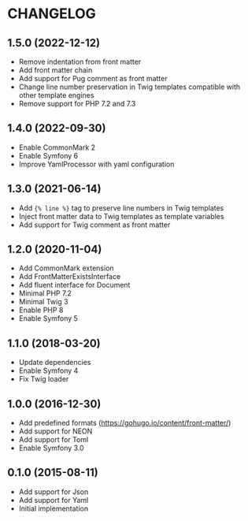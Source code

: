 CHANGELOG
=========

1.5.0 (2022-12-12)
------------------

* Remove indentation from front matter
* Add front matter chain
* Add support for Pug comment as front matter
* Change line number preservation in Twig templates compatible with other template engines
* Remove support for PHP 7.2 and 7.3

1.4.0 (2022-09-30)
------------------

* Enable CommonMark 2
* Enable Symfony 6
* Improve YamlProcessor with yaml configuration

1.3.0 (2021-06-14)
------------------

 * Add `{% line %}` tag to preserve line numbers in Twig templates
 * Inject front matter data to Twig templates as template variables
 * Add support for Twig comment as front matter

1.2.0 (2020-11-04)
------------------

 * Add CommonMark extension
 * Add FrontMatterExistsInterface
 * Add fluent interface for Document
 * Minimal PHP 7.2
 * Minimal Twig 3
 * Enable PHP 8
 * Enable Symfony 5

1.1.0 (2018-03-20)
------------------

 * Update dependencies
 * Enable Symfony 4
 * Fix Twig loader

1.0.0 (2016-12-30)
------------------

 * Add predefined formats (https://gohugo.io/content/front-matter/)
 * Add support for NEON
 * Add support for Toml
 * Enable Symfony 3.0

0.1.0 (2015-08-11)
------------------

 * Add support for Json
 * Add support for Yaml
 * Initial implementation
